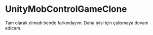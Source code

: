 # UnityMobControlGameClone

Tam olarak olmadı bende farkındayım. Daha iyisi için çalısmaya devam edicem.
